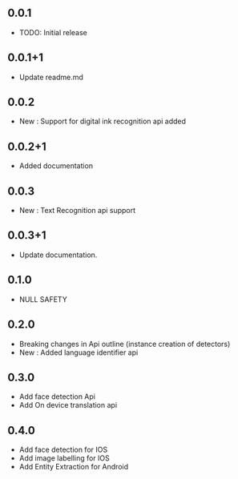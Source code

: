 ## 0.0.1

* TODO: Initial release

## 0.0.1+1

* Update readme.md

## 0.0.2

* New : Support for digital ink recognition api added

## 0.0.2+1

* Added documentation

## 0.0.3

* New : Text Recognition api support

## 0.0.3+1

* Update documentation.

## 0.1.0

* NULL SAFETY

## 0.2.0

* Breaking changes in Api outline (instance creation of detectors)
* New : Added language identifier api

## 0.3.0

* Add face detection Api
* Add On device translation api

## 0.4.0

* Add face detection for IOS
* Add image labelling for IOS
* Add Entity Extraction for Android